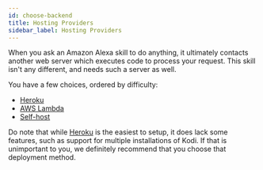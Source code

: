 ```yaml
---
id: choose-backend
title: Hosting Providers
sidebar_label: Hosting Providers
---
```


When you ask an Amazon Alexa skill to do anything, it ultimately contacts another web server which executes code to process your request.  This skill isn't any different, and needs such a server as well.

You have a few choices, ordered by difficulty:

- [Heroku](heroku.md)
- [AWS Lambda](aws-lambda.md)
- [Self-host](self-hosting.md)

Do note that while [Heroku](https://heroku.com/) is the easiest to setup, it does lack some features, such as support for multiple installations of Kodi.  If that is unimportant to you, we definitely recommend that you choose that deployment method.